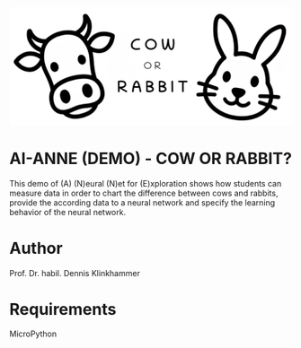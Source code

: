 ![title](images/cow_rabbit.png)

# AI-ANNE (DEMO) - COW OR RABBIT?
This demo of (A) (N)eural (N)et for (E)xploration shows how students can measure data in order to chart the difference between cows and rabbits, provide the according data to a neural network and specify the learning behavior of the neural network.

# Author
Prof. Dr. habil. Dennis Klinkhammer

# Requirements
MicroPython
